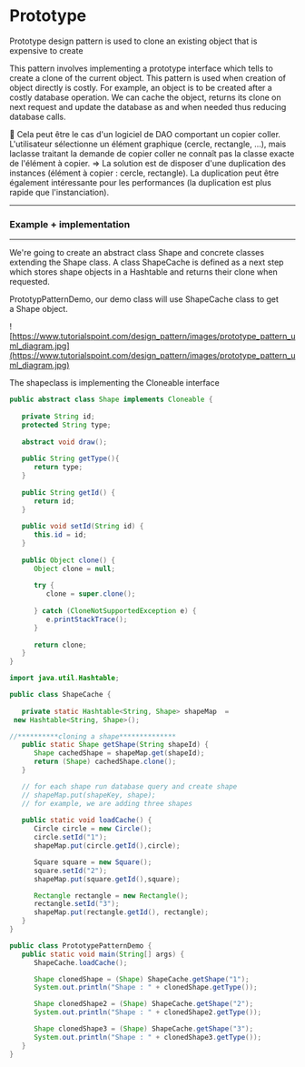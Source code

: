 # Prototype

Prototype design pattern is used to clone an existing object that is expensive to create 

This pattern involves implementing a prototype interface which tells to create a clone of the current object. This pattern is used when creation of object directly is costly. For example, an object is to be created after a costly database operation. We can cache the object, returns its clone on next request and update the database as and when needed thus reducing database calls.

<aside>
📎 Cela peut être le cas d'un logiciel de DAO comportant un copier coller.
L'utilisateur sélectionne un élément graphique (cercle, rectangle, ...), mais laclasse traitant la demande de copier coller ne connaît pas la classe exacte de l'élément à copier.
⇒ La solution est de disposer d'une duplication des instances (élément à copier : cercle, rectangle). La duplication peut être également intéressante pour les performances (la duplication est plus rapide que l'instanciation).

</aside>

---

### Example + implementation

---

We're going to create an abstract class Shape and concrete classes extending the Shape class. A class ShapeCache is defined as a next step which stores shape objects in a Hashtable and returns their clone when requested.

PrototypPatternDemo, our demo class will use ShapeCache class to get a Shape object.

![https://www.tutorialspoint.com/design_pattern/images/prototype_pattern_uml_diagram.jpg](https://www.tutorialspoint.com/design_pattern/images/prototype_pattern_uml_diagram.jpg)

The shapeclass is implementing the Cloneable interface 

```java
public abstract class Shape implements Cloneable {
   
   private String id;
   protected String type;
   
   abstract void draw();
   
   public String getType(){
      return type;
   }
   
   public String getId() {
      return id;
   }
   
   public void setId(String id) {
      this.id = id;
   }
   
   public Object clone() {
      Object clone = null;
      
      try {
         clone = super.clone();
         
      } catch (CloneNotSupportedException e) {
         e.printStackTrace();
      }
      
      return clone;
   }
}
```

```java
import java.util.Hashtable;

public class ShapeCache {
	
   private static Hashtable<String, Shape> shapeMap  =
 new Hashtable<String, Shape>();

//**********cloning a shape**************
   public static Shape getShape(String shapeId) {
      Shape cachedShape = shapeMap.get(shapeId);
      return (Shape) cachedShape.clone();
   }

   // for each shape run database query and create shape
   // shapeMap.put(shapeKey, shape);
   // for example, we are adding three shapes
   
   public static void loadCache() {
      Circle circle = new Circle();
      circle.setId("1");
      shapeMap.put(circle.getId(),circle);

      Square square = new Square();
      square.setId("2");
      shapeMap.put(square.getId(),square);

      Rectangle rectangle = new Rectangle();
      rectangle.setId("3");
      shapeMap.put(rectangle.getId(), rectangle);
   }
}
```

```java
public class PrototypePatternDemo {
   public static void main(String[] args) {
      ShapeCache.loadCache();

      Shape clonedShape = (Shape) ShapeCache.getShape("1");
      System.out.println("Shape : " + clonedShape.getType());		

      Shape clonedShape2 = (Shape) ShapeCache.getShape("2");
      System.out.println("Shape : " + clonedShape2.getType());		

      Shape clonedShape3 = (Shape) ShapeCache.getShape("3");
      System.out.println("Shape : " + clonedShape3.getType());		
   }
}
```